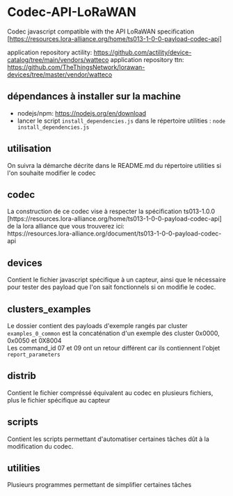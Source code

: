 # Codec-API-LoRaWAN
Codec javascript compatible with the API LoRaWAN specification [https://resources.lora-alliance.org/home/ts013-1-0-0-payload-codec-api]

application repository actility: https://github.com/actility/device-catalog/tree/main/vendors/watteco
application repository ttn: https://github.com/TheThingsNetwork/lorawan-devices/tree/master/vendor/watteco

## dépendances à installer sur la machine

- nodejs/npm: https://nodejs.org/en/download
- lancer le script ```install_dependencies.js``` dans le répertoire utilities : ```node install_dependencies.js```
## utilisation

On suivra la démarche décrite dans le README.md du répertoire utilities si l'on souhaite modifier le codec

## codec

<p>La construction de ce codec vise à respecter la spécification ts013-1.0.0 [https://resources.lora-alliance.org/home/ts013-1-0-0-payload-codec-api] de la lora alliance que vous trouverez ici:<br>
 https://resources.lora-alliance.org/document/ts013-1-0-0-payload-codec-api </p>

## devices

<p>Contient le fichier javascript spécifique à un capteur, ainsi que le nécessaire pour tester des payload que l'on sait fonctionnels si on modifie le codec.</p>

## clusters_examples

<p>Le dossier contient des payloads d'exemple rangés par cluster<br>
<code>examples_0_common</code> est la concaténation d'un exemple des cluster 0x0000, 0x0050 et 0X8004<br>
Les command_id 07 et 09 ont un retour différent car ils contiennent l'objet <code>report_parameters</code></p>

## distrib

<p>Contient le fichier compréssé équivalent au codec en plusieurs fichiers, plus le fichier spécifique au capteur</p>

## scripts

<p>Contient les scripts permettant d'automatiser certaines tâches dût à la modification du codec.</p>

## utilities

<p>Plusieurs programmes permettant de simplifier certaines tâches</p>
